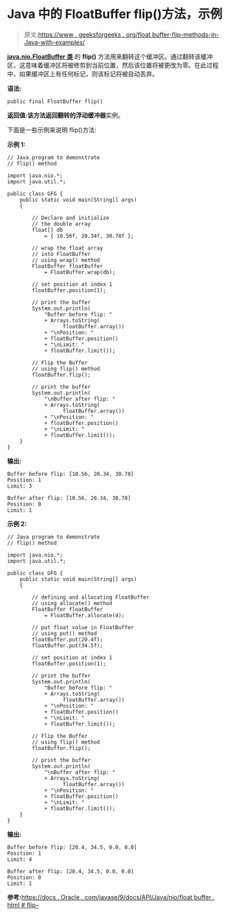 # Java 中的 FloatBuffer flip()方法，示例

> 原文:[https://www . geeksforgeeks . org/float buffer-flip-methods-in-Java-with-examples/](https://www.geeksforgeeks.org/floatbuffer-flip-methods-in-java-with-examples/)

**[java.nio.FloatBuffer 类](https://www.geeksforgeeks.org/tag/java-floatbuffer/)** 的 **flip()** 方法用来翻转这个缓冲区。通过翻转该缓冲区，这意味着缓冲区将被修剪到当前位置，然后该位置将被更改为零。在此过程中，如果缓冲区上有任何标记，则该标记将被自动丢弃。

**语法:**

```
public final FloatBuffer flip()
```

**返回值:**该方法返回翻转的**浮动缓冲器**实例。

下面是一些示例来说明 flip()方法:

**示例 1:**

```
// Java program to demonstrate
// flip() method

import java.nio.*;
import java.util.*;

public class GFG {
    public static void main(String[] args)
    {

        // Declare and initialize
        // the double array
        float[] db
            = { 10.56f, 20.34f, 30.78f };

        // wrap the float array
        // into FloatBuffer
        // using wrap() method
        FloatBuffer floatBuffer
            = FloatBuffer.wrap(db);

        // set position at index 1
        floatBuffer.position(1);

        // print the buffer
        System.out.println(
            "Buffer before flip: "
            + Arrays.toString(
                  floatBuffer.array())
            + "\nPosition: "
            + floatBuffer.position()
            + "\nLimit: "
            + floatBuffer.limit());

        // Flip the Buffer
        // using flip() method
        floatBuffer.flip();

        // print the buffer
        System.out.println(
            "\nBuffer after flip: "
            + Arrays.toString(
                  floatBuffer.array())
            + "\nPosition: "
            + floatBuffer.position()
            + "\nLimit: "
            + floatBuffer.limit());
    }
}
```

**输出:**

```
Buffer before flip: [10.56, 20.34, 30.78]
Position: 1
Limit: 3

Buffer after flip: [10.56, 20.34, 30.78]
Position: 0
Limit: 1

```

**示例 2:**

```
// Java program to demonstrate
// flip() method

import java.nio.*;
import java.util.*;

public class GFG {
    public static void main(String[] args)
    {

        // defining and allocating FloatBuffer
        // using allocate() method
        FloatBuffer floatBuffer
            = FloatBuffer.allocate(4);

        // put float value in FloatBuffer
        // using put() method
        floatBuffer.put(20.4f);
        floatBuffer.put(34.5f);

        // set position at index 1
        floatBuffer.position(1);

        // print the buffer
        System.out.println(
            "Buffer before flip: "
            + Arrays.toString(
                  floatBuffer.array())
            + "\nPosition: "
            + floatBuffer.position()
            + "\nLimit: "
            + floatBuffer.limit());

        // Flip the Buffer
        // using flip() method
        floatBuffer.flip();

        // print the buffer
        System.out.println(
            "\nBuffer after flip: "
            + Arrays.toString(
                  floatBuffer.array())
            + "\nPosition: "
            + floatBuffer.position()
            + "\nLimit: "
            + floatBuffer.limit());
    }
}
```

**输出:**

```
Buffer before flip: [20.4, 34.5, 0.0, 0.0]
Position: 1
Limit: 4

Buffer after flip: [20.4, 34.5, 0.0, 0.0]
Position: 0
Limit: 1

```

**参考:**[https://docs . Oracle . com/javase/9/docs/API/Java/nio/float buffer . html # flip–](https://docs.oracle.com/javase/9/docs/api/java/nio/FloatBuffer.html#flip--)